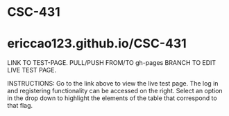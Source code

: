 # CSC-431
# ericcao123.github.io/CSC-431
LINK TO TEST-PAGE.
PULL/PUSH FROM/TO gh-pages BRANCH TO EDIT LIVE TEST PAGE.

INSTRUCTIONS:
  Go to the link above to view the live test page. The log in and registering functionality can be accessed on the right. Select an option in the drop down to highlight the elements of the table that correspond to that flag.
